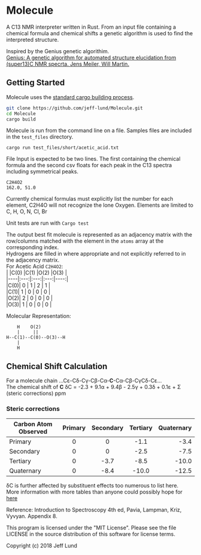 # Molecule
A C13 NMR interpreter written in Rust. From an input file containing a chemical formula and chemical shifts a genetic algorithm is used to find the interpreted structure.

Inspired by the Genius genetic algorithim.  
[Genius: A genetic algorithm for automated structure elucidation from (super13)C NMR specrta. Jens Meiler, Will Martin.](https://pubs.acs.org/doi/abs/10.1021/ja0109388)


## Getting Started
Molecule uses the [standard cargo building process](https://doc.rust-lang.org/cargo/guide/working-on-an-existing-project.html).
```sh
git clone https://github.com/jeff-lund/Molecule.git
cd Molecule
cargo build
```

Molecule is run from the command line on a file. Samples files are included in the
`test_files` directory.
```
cargo run test_files/short/acetic_acid.txt
```

File Input is expected to be two lines. The first containing the chemical formula and the second csv floats for each peak in the C13 spectra including symmetrical peaks.
```
C2H4O2
162.0, 51.0
```

Currently chemical formulas must explicitly list the number for each element, C2H4O
will not recognize the lone Oxygen.
Elements are limited to C, H, O, N, Cl, Br

Unit tests are run with `Cargo test`

The output best fit molecule is represented as an adjacency matrix
with the row/columns matched with the element in the `atoms` array at the corresponding index.  
Hydrogens are filled in where appropriate and not explicitly referred to in the adjacency matrix.  
For Acetic Acid `C2H4O2`:  
|    |C(0) |C(1) |O(2) |O(3) |  
|----|:---:|:---:|:---:|----:|  
|C(0)| 0   | 1   | 2   | 1   |  
|C(1)| 1   | 0   | 0   | 0   |  
|O(2)| 2   | 0   | 0   | 0   |  
|O(3)| 1   | 0   | 0   | 0   |  

Molecular Representation:
```
    H    O(2)
    |     ||
H--C(1)--C(0)--O(3)--H
    |  
    H
```

## Chemical Shift Calculation
For a molecule chain ...C&#949;-C&#948;-C&#947;-C&#946;-C&#945;-**C**-C&#945;-C&#946;-C&#947;C&#948;-C&#949;...  
The chemical shift of **C** &#948;C = -2.3 + 9.1&#945; + 9.4&#946; - 2.5&#947; + 0.3&#948; + 0.1&#949; + &#931; (steric corrections) ppm

### Steric corrections
| Carbon Atom Observed | Primary | Secondary | Tertiary | Quaternary |
|----------------------|:-------:|:---------:|:--------:|-----------:|
| Primary              | 0       | 0         | -1.1     | -3.4       |
| Secondary            | 0       | 0         | -2.5     | -7.5       |
| Tertiary             | 0       | -3.7      | -8.5     | -10.0      |
| Quaternary           | 0       | -8.4      | -10.0    | -12.5      |

&#948;C is further affected by substituent effects too numerous to list here.  
More information with more tables than anyone could possibly hope for [here](https://www.chem.wisc.edu/areas/reich/nmr/c13-data/cdata.htm)

Reference: Introduction to Spectroscopy 4th ed, Pavia, Lampman, Kriz, Vyvyan. Appendix 8.



This program is licensed under the "MIT License". Please see the file LICENSE in
the source distribution of this software for license terms.

Copyright (c) 2018 Jeff Lund
